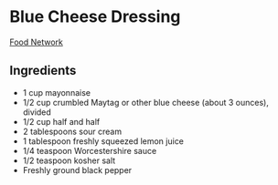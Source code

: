 # Blue Cheese Dressing

[Food Network](https://www.foodnetwork.com/recipes/food-network-kitchen/blue-cheese-dressing-recipe-2011347)

## Ingredients

* 1 cup mayonnaise
* 1/2 cup crumbled Maytag or other blue cheese (about 3 ounces), divided
* 1/2 cup half and half
* 2 tablespoons sour cream
* 1 tablespoon freshly squeezed lemon juice
* 1/4 teaspoon Worcestershire sauce
* 1/2 teaspoon kosher salt
* Freshly ground black pepper
